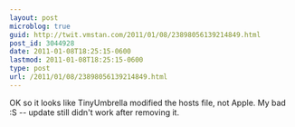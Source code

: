 ```yaml
---
layout: post
microblog: true
guid: http://twit.vmstan.com/2011/01/08/23898056139214849.html
post_id: 3044928
date: 2011-01-08T18:25:15-0600
lastmod: 2011-01-08T18:25:15-0600
type: post
url: /2011/01/08/23898056139214849.html
---
```

OK so it looks like TinyUmbrella modified the hosts file, not Apple. My bad :S -- update still didn't work after removing it.
